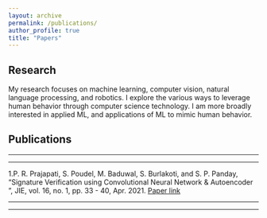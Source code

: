 ```yaml
---
layout: archive
permalink: /publications/
author_profile: true
title: "Papers"
---
```


## Research
My research focuses on machine learning, computer vision, natural language processing, and robotics. I explore the various ways to leverage human behavior through computer science technology. I am more broadly interested in applied ML, and applications of ML to mimic human behavior.

## Publications
----------------
----------------

1.P. R. Prajapati, S. Poudel, M. Baduwal, S. Burlakoti, and S. P. Panday, “Signature Verification using Convolutional Neural Network & Autoencoder ”, JIE, vol. 16, no. 1, pp. 33 - 40, Apr. 2021. [Paper link](https://tuta.pcampus.edu.np/journal/index.php/jie/article/view/16-01-05/fulltext-160105)
 
----------------
----------------
  
